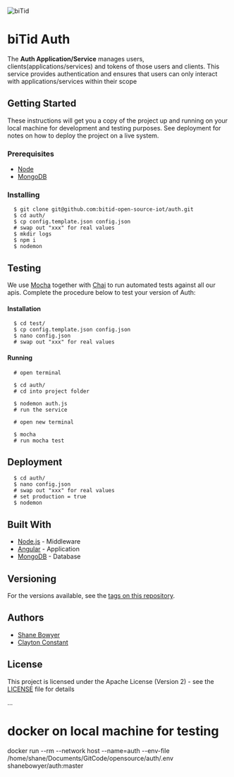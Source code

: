 ![biTid](https://www.bitid.co.za/assets/icons/icon-72x72.png "biTid")

# biTid Auth

The **Auth Application/Service** manages users, clients(applications/services) and tokens of those users and clients. This service provides authentication and ensures that users can only interact with applications/services within their scope

## Getting Started

These instructions will get you a copy of the project up and running on your local machine for development and testing purposes. See deployment for notes on how to deploy the project on a live system.

### Prerequisites

* [Node](https://nodejs.org)
* [MongoDB](https://www.mongodb.com/download-center/community)

### Installing

```
  $ git clone git@github.com:bitid-open-source-iot/auth.git
  $ cd auth/
  $ cp config.template.json config.json
  # swap out "xxx" for real values
  $ mkdir logs
  $ npm i
  $ nodemon
```

## Testing

We use [Mocha](https://mochajs.org) together with [Chai](https://www.chaijs.com) to run automated tests against all our apis. Complete the procedure below to test your version of Auth:

#### Installation
```
  $ cd test/
  $ cp config.template.json config.json
  $ nano config.json
  # swap out "xxx" for real values
```

#### Running
```
  # open terminal
  
  $ cd auth/
  # cd into project folder
  
  $ nodemon auth.js
  # run the service
  
  # open new terminal
  
  $ mocha
  # run mocha test
```

## Deployment

```
  $ cd auth/
  $ nano config.json
  # swap out "xxx" for real values
  # set production = true
  $ nodemon
```

## Built With

* [Node.js](https://nodejs.org) - Middleware
* [Angular](https://angular.io) - Application
* [MongoDB](https://www.mongodb.com) - Database


## Versioning

For the versions available, see the [tags on this repository](https://github.com/bitid-open-source-iot/auth/tags). 

## Authors

* [Shane Bowyer](https://github.com/shanebowyer)
* [Clayton Constant](https://github.com/claytoncc)

## License

This project is licensed under the Apache License (Version 2) - see the [LICENSE](LICENSE) file for details

...



# docker on local machine for testing
docker run --rm --network host --name=auth --env-file /home/shane/Documents/GitCode/opensource/auth/.env shanebowyer/auth:master